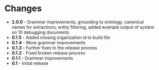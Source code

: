# Changes
+ **2.0.0** - Grammar improvements, grounding to ontology, canonical names for extractions, 
entity filtering, added example output of system on 10 debugging documents
+ **0.1.5** - Added missing organization id to build file
+ **0.1.4** - More grammar improvements
+ **0.1.3** - Further fixes to the release process
+ **0.1.2** - Fixed broken release process
+ **0.1.1** - Grammar improvements
+ **0.1** - Initial release
